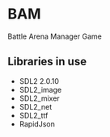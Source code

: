 # BAM
Battle Arena Manager Game

## Libraries in use
* SDL2 2.0.10
* SDL2_image
* SDL2_mixer
* SDL2_net
* SDL2_ttf
* RapidJson
